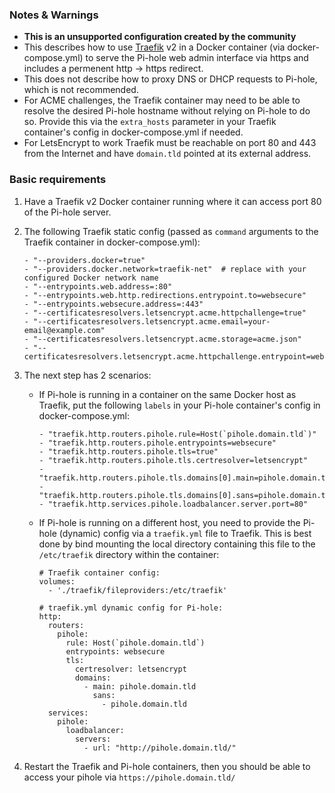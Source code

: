### Notes & Warnings

- **This is an unsupported configuration created by the community**
- This describes how to use [Traefik](https://doc.traefik.io/traefik/) v2 in a Docker container (via docker-compose.yml) to serve the Pi-hole web admin interface via https and includes a permenent http -> https redirect.
- This does not describe how to proxy DNS or DHCP requests to Pi-hole, which is not recommended.
- For ACME challenges, the Traefik container may need to be able to resolve the desired Pi-hole hostname without relying on Pi-hole to do so. Provide this via the `extra_hosts` parameter in your Traefik container's config in docker-compose.yml if needed.
- For LetsEncrypt to work Traefik must be reachable on port 80 and 443 from the Internet and have `domain.tld` pointed at its external address.

### Basic requirements

1. Have a Traefik v2 Docker container running where it can access port 80 of the Pi-hole server.

1. The following Traefik static config (passed as `command` arguments to the Traefik container in docker-compose.yml):

      ```
      - "--providers.docker=true"
      - "--providers.docker.network=traefik-net"  # replace with your configured Docker network name
      - "--entrypoints.web.address=:80"
      - "--entrypoints.web.http.redirections.entrypoint.to=websecure"
      - "--entrypoints.websecure.address=:443"
      - "--certificatesresolvers.letsencrypt.acme.httpchallenge=true"
      - "--certificatesresolvers.letsencrypt.acme.email=your-email@example.com"
      - "--certificatesresolvers.letsencrypt.acme.storage=acme.json"
      - "--certificatesresolvers.letsencrypt.acme.httpchallenge.entrypoint=web"
      ```

1. The next step has 2 scenarios:

   - If Pi-hole is running in a container on the same Docker host as Traefik, put the following `labels` in your Pi-hole container's config in docker-compose.yml:

      ```
      - "traefik.http.routers.pihole.rule=Host(`pihole.domain.tld`)"
      - "traefik.http.routers.pihole.entrypoints=websecure"
      - "traefik.http.routers.pihole.tls=true"
      - "traefik.http.routers.pihole.tls.certresolver=letsencrypt"
      - "traefik.http.routers.pihole.tls.domains[0].main=pihole.domain.tld"
      - "traefik.http.routers.pihole.tls.domains[0].sans=pihole.domain.tld"
      - "traefik.http.services.pihole.loadbalancer.server.port=80"
      ```

   - If Pi-hole is running on a different host, you need to provide the Pi-hole (dynamic) config via a `traefik.yml` file to Traefik. This is best done by bind mounting the local directory containing this file to the `/etc/traefik` directory within the container:

      ```
      # Traefik container config:
      volumes:
        - './traefik/fileproviders:/etc/traefik'
      ```

      ```
      # traefik.yml dynamic config for Pi-hole:
      http:
        routers:
          pihole:
            rule: Host(`pihole.domain.tld`)
            entrypoints: websecure
            tls:
              certresolver: letsencrypt
              domains:
                - main: pihole.domain.tld
                  sans:
                    - pihole.domain.tld
        services:
          pihole:
            loadbalancer:
              servers:
                - url: "http://pihole.domain.tld/"
       ```

1. Restart the Traefik and Pi-hole containers, then you should be able to access your pihole via `https://pihole.domain.tld/`
